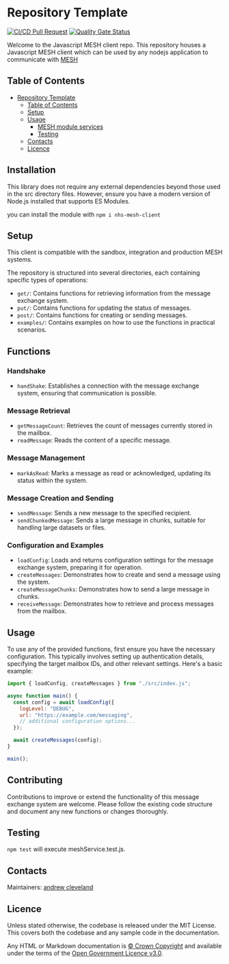 # Repository Template

[![CI/CD Pull Request](https://github.com/nhs-england-tools/repository-template/actions/workflows/cicd-1-pull-request.yaml/badge.svg)](https://github.com/nhs-england-tools/repository-template/actions/workflows/cicd-1-pull-request.yaml)
[![Quality Gate Status](https://sonarcloud.io/api/project_badges/measure?project=repository-template&metric=alert_status)](https://sonarcloud.io/summary/new_code?id=repository-template)

Welcome to the Javascript MESH client repo. This repository houses a Javascript MESH client which can be used by any nodejs application to communicate with [MESH](https://digital.nhs.uk/services/message-exchange-for-social-care-and-health-mesh)

## Table of Contents

- [Repository Template](#repository-template)
  - [Table of Contents](#table-of-contents)
  - [Setup](#setup)
  - [Usage](#usage)
    - [MESH module services](#mesh-module-services)
    - [Testing](#testing)
  - [Contacts](#contacts)
  - [Licence](#licence)

## Installation

This library does not require any external dependencies beyond those used in the src directory files. However, ensure you have a modern version of Node.js installed that supports ES Modules.

you can install the module with `npm i nhs-mesh-client`

## Setup

This client is compatible with the sandbox, integration and production MESH systems.

The repository is structured into several directories, each containing specific types of operations:

- `get/`: Contains functions for retrieving information from the message exchange system.
- `put/`: Contains functions for updating the status of messages.
- `post/`: Contains functions for creating or sending messages.
- `examples/`: Contains examples on how to use the functions in practical scenarios.

## Functions

### Handshake

- `handShake`: Establishes a connection with the message exchange system, ensuring that communication is possible.

### Message Retrieval

- `getMessageCount`: Retrieves the count of messages currently stored in the mailbox.
- `readMessage`: Reads the content of a specific message.

### Message Management

- `markAsRead`: Marks a message as read or acknowledged, updating its status within the system.

### Message Creation and Sending

- `sendMessage`: Sends a new message to the specified recipient.
- `sendChunkedMessage`: Sends a large message in chunks, suitable for handling large datasets or files.

### Configuration and Examples

- `loadConfig`: Loads and returns configuration settings for the message exchange system, preparing it for operation.
- `createMessages`: Demonstrates how to create and send a message using the system.
- `createMessageChunks`: Demonstrates how to send a large message in chunks.
- `receiveMessage`: Demonstrates how to retrieve and process messages from the mailbox.

## Usage

To use any of the provided functions, first ensure you have the necessary configuration. This typically involves setting up authentication details, specifying the target mailbox IDs, and other relevant settings. Here's a basic example:

```javascript
import { loadConfig, createMessages } from "./src/index.js";

async function main() {
  const config = await loadConfig({
    logLevel: "DEBUG",
    url: "https://example.com/messaging",
    // additional configuration options...
  });

  await createMessages(config);
}

main();
```

## Contributing

Contributions to improve or extend the functionality of this message exchange system are welcome. Please follow the existing code structure and document any new functions or changes thoroughly.

## Testing

`npm test` will execute meshService.test.js.

## Contacts

Maintainers: [andrew cleveland](mainto:andrew.cleveland1@nhs.net)

## Licence

Unless stated otherwise, the codebase is released under the MIT License. This covers both the codebase and any sample code in the documentation.

Any HTML or Markdown documentation is [© Crown Copyright](https://www.nationalarchives.gov.uk/information-management/re-using-public-sector-information/uk-government-licensing-framework/crown-copyright/) and available under the terms of the [Open Government Licence v3.0](https://www.nationalarchives.gov.uk/doc/open-government-licence/version/3/).
